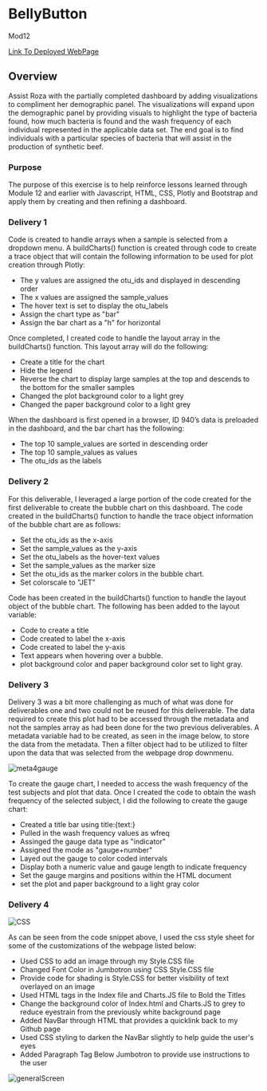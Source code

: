 # BellyButton
Mod12

[Link To Deployed WebPage](https://cthompsonlbi.github.io/BellyButton)

## Overview

Assist Roza with the partially completed dashboard by adding visualizations to compliment her demographic panel.  The visualizations will expand upon the demographic panel by providing visuals to highlight the type of bacteria found, how much bacteria is found and the wash frequency of each individual represented in the applicable data set.  The end goal is to find individuals with a particular species of bacteria that will assist in the production of synthetic beef.

### Purpose

The purpose of this exercise is to help reinforce lessons learned through Module 12 and earlier with Javascript, HTML, CSS, Plotly and Bootstrap and apply them by creating and then refining a dashboard.

### Delivery 1

Code is created to handle arrays when a sample is selected from a dropdown menu.
A buildCharts() function is created through code to create a trace object that will contain the following information to be used for plot creation through Plotly:

  * The y values are assigned the otu_ids and displayed in descending order
  * The x values are assigned the sample_values
  * The hover text is set to display the otu_labels
  * Assign the chart type as "bar"
  * Assign the bar chart as a "h" for horizontal

Once completed, I created code to handle the layout array in the buildCharts() function.  This layout array will do the following:
   * Create a title for the chart
   * Hide the legend
   * Reverse the chart to display large samples at the top and descends to the bottom for the smaller samples
   * Changed the plot background color to a light grey
   * Changed the paper background color to a light grey
  
When the dashboard is first opened in a browser, ID 940’s data is preloaded in the dashboard, and the bar chart has the following:

  * The top 10 sample_values are sorted in descending order
  * The top 10 sample_values as values
  * The otu_ids as the labels
  
### Delivery 2

For this deliverable, I leveraged a large portion of the code created for the first deliverable to create the bubble chart on this dashboard.
The code created in the buildCharts() function to handle the trace object information of the bubble chart are as follows:

  * Set the otu_ids as the x-axis
  * Set the sample_values as the y-axis
  * Set the otu_labels as the hover-text values
  * Set the sample_values as the marker size
  * Set the otu_ids as the marker colors in the bubble chart.
  * Set colorscale to "JET"

Code has been created in the buildCharts() function to handle the layout object of the bubble chart. The following has been added to the layout variable:

  * Code to create a title
  * Code created to label the x-axis
  * Code created to label the y-axis
  * Text appears when hovering over a bubble.
  * plot background color and paper background color set to light gray.

### Delivery 3

Delivery 3 was a bit more challenging as much of what was done for deliverables one and two could not be reused for this deliverable.  The data required to create this plot had to be accessed through the metadata and not the samples array as had been done for the two previous deliverables.  A metadata variable had to be created, as seen in the image below, to store the data from the metadata.  Then a filter object had to be utilized to filter upon the data that was selected from the webpage drop downmenu. 

![meta4gauge](./BBBiodiversity/images/meta4gauge.png)

To create the gauge chart, I needed to access the wash frequency of the test subjects and plot that data.  Once I created the code to obtain the wash frequency of the selected subject, I did the following to create the gauge chart:

  * Created a title bar using title:{text:}
  * Pulled in the wash frequency values as wfreq
  * Assinged the gauge data type as "indicator"
  * Assigned the mode as "gauge+number"
  * Layed out the gauge to color coded intervals
  * Display both a numeric value and gauge length to indicate frequency
  * Set the gauge margins and positions within the HTML document
  * set the plot and paper background to a light gray color

### Delivery 4

![CSS](./BBBiodiversity/images/CSS.png)

As can be seen from the code snippet above, I used the css style sheet for some of the customizations of the webpage listed below:

* Used CSS to add an image through my Style.CSS file
* Changed Font Color in Jumbotron using CSS Style.CSS file
* Provide code for shading is Style.CSS for better visibility of text overlayed on an image
* Used HTML tags in the Index file and Charts.JS file to Bold the Titles
* Change the background color of Index.html and Charts.JS to grey to reduce eyestrain from the previously white background page
* Added NavBar through HTML that provides a quicklink back to my Github page
* Used CSS styling to darken the NavBar slightly to help guide the user's eyes
* Added Paragraph Tag Below Jumbotron to provide use instructions to the user

![generalScreen](./BBBiodiversity/images/generalScreen.PNG)
